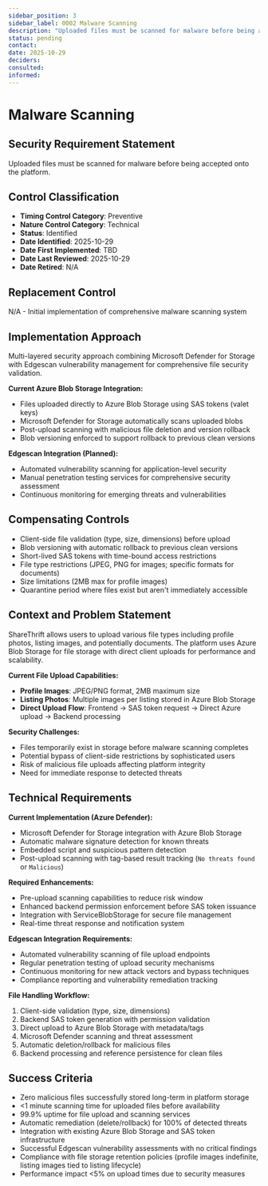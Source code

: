 ```yaml
---
sidebar_position: 3
sidebar_label: 0002 Malware Scanning
description: "Uploaded files must be scanned for malware before being accepted onto the platform"
status: pending
contact: 
date: 2025-10-29
deciders: 
consulted: 
informed: 
---
```


# Malware Scanning

## Security Requirement Statement
Uploaded files must be scanned for malware before being accepted onto the platform.

## Control Classification
- **Timing Control Category**: Preventive
- **Nature Control Category**: Technical
- **Status**: Identified
- **Date Identified**: 2025-10-29
- **Date First Implemented**: TBD
- **Date Last Reviewed**: 2025-10-29
- **Date Retired**: N/A

## Replacement Control
N/A - Initial implementation of comprehensive malware scanning system

## Implementation Approach
Multi-layered security approach combining Microsoft Defender for Storage with Edgescan vulnerability management for comprehensive file security validation.

**Current Azure Blob Storage Integration:**
- Files uploaded directly to Azure Blob Storage using SAS tokens (valet keys)
- Microsoft Defender for Storage automatically scans uploaded blobs
- Post-upload scanning with malicious file deletion and version rollback
- Blob versioning enforced to support rollback to previous clean versions

**Edgescan Integration (Planned):**
- Automated vulnerability scanning for application-level security
- Manual penetration testing services for comprehensive security assessment
- Continuous monitoring for emerging threats and vulnerabilities

## Compensating Controls
- Client-side file validation (type, size, dimensions) before upload
- Blob versioning with automatic rollback to previous clean versions
- Short-lived SAS tokens with time-bound access restrictions
- File type restrictions (JPEG, PNG for images; specific formats for documents)
- Size limitations (2MB max for profile images)
- Quarantine period where files exist but aren't immediately accessible

## Context and Problem Statement
ShareThrift allows users to upload various file types including profile photos, listing images, and potentially documents. The platform uses Azure Blob Storage for file storage with direct client uploads for performance and scalability.

**Current File Upload Capabilities:**
- **Profile Images**: JPEG/PNG format, 2MB maximum size
- **Listing Photos**: Multiple images per listing stored in Azure Blob Storage
- **Direct Upload Flow**: Frontend → SAS token request → Direct Azure upload → Backend processing

**Security Challenges:**
- Files temporarily exist in storage before malware scanning completes
- Potential bypass of client-side restrictions by sophisticated users
- Risk of malicious file uploads affecting platform integrity
- Need for immediate response to detected threats

## Technical Requirements
**Current Implementation (Azure Defender):**
- Microsoft Defender for Storage integration with Azure Blob Storage
- Automatic malware signature detection for known threats
- Embedded script and suspicious pattern detection
- Post-upload scanning with tag-based result tracking (`No threats found` or `Malicious`)

**Required Enhancements:**
- Pre-upload scanning capabilities to reduce risk window
- Enhanced backend permission enforcement before SAS token issuance
- Integration with ServiceBlobStorage for secure file management
- Real-time threat response and notification system

**Edgescan Integration Requirements:**
- Automated vulnerability scanning of file upload endpoints
- Regular penetration testing of upload security mechanisms
- Continuous monitoring for new attack vectors and bypass techniques
- Compliance reporting and vulnerability remediation tracking

**File Handling Workflow:**
1. Client-side validation (type, size, dimensions)
2. Backend SAS token generation with permission validation
3. Direct upload to Azure Blob Storage with metadata/tags
4. Microsoft Defender scanning and threat assessment
5. Automatic deletion/rollback for malicious files
6. Backend processing and reference persistence for clean files

## Success Criteria
- Zero malicious files successfully stored long-term in platform storage
- &lt;1 minute scanning time for uploaded files before availability
- 99.9% uptime for file upload and scanning services
- Automatic remediation (delete/rollback) for 100% of detected threats
- Integration with existing Azure Blob Storage and SAS token infrastructure
- Successful Edgescan vulnerability assessments with no critical findings
- Compliance with file storage retention policies (profile images indefinite, listing images tied to listing lifecycle)
- Performance impact &lt;5% on upload times due to security measures